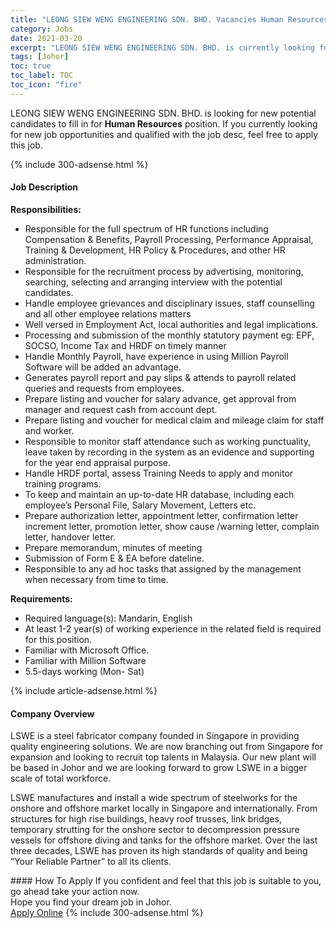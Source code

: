 ```yaml
---
title: "LEONG SIEW WENG ENGINEERING SDN. BHD. Vacancies Human Resources" 
category: Jobs 
date: 2021-03-20 
excerpt: "LEONG SIEW WENG ENGINEERING SDN. BHD. is currently looking for suitable person to fill in the Human Resources which based in Johor" 
tags: [Johor] 
toc: true 
toc_label: TOC 
toc_icon: "fire" 
--- 
```


<p>LEONG SIEW WENG ENGINEERING SDN. BHD. is looking for new potential candidates to fill in for <b>Human Resources</b> position. If you currently looking for new job opportunities and qualified with the job desc, feel free to apply this job.
</p>{% include 300-adsense.html %} 
<div><div><h4>Job Description</h4></div><div><div><span><div><p><strong>Responsibilities:</strong></p><ul><li>Responsible for the full spectrum of HR functions including Compensation &amp; Benefits, Payroll Processing, Performance Appraisal, Training &amp; Development, HR Policy &amp; Procedures, and other HR administration.</li><li>Responsible for the recruitment process by advertising, monitoring, searching, selecting and arranging interview with the potential candidates.</li><li>Handle employee grievances and disciplinary issues, staff counselling and all other employee relations matters</li><li>Well versed in Employment Act, local authorities and legal implications.</li><li>Processing and submission of the monthly statutory payment eg: EPF, SOCSO, Income Tax and HRDF on timely manner&#160;</li><li>Handle Monthly Payroll, have experience in using Million Payroll Software will be added an advantage.</li><li>Generates payroll report and pay slips &amp; attends to payroll related queries and requests from employees.</li><li>Prepare listing and voucher for salary advance, get approval from manager and request cash from account dept.</li><li>Prepare listing and voucher for medical claim and mileage claim for staff and worker.</li><li>Responsible to monitor staff attendance such as working punctuality, leave taken by recording in the system as an evidence and supporting for the year end appraisal purpose.</li><li>Handle HRDF portal, assess Training Needs to apply and monitor training programs.</li><li>To keep and maintain an up-to-date HR database, including each employee&#8217;s Personal File, Salary Movement, Letters etc.</li><li>Prepare authorization letter, appointment letter, confirmation letter increment letter, promotion letter, show cause /warning letter, complain letter, handover letter.</li><li>Prepare memorandum, minutes of meeting</li><li>Submission of Form E &amp; EA before dateline.</li><li>Responsible to any ad hoc tasks that assigned by the management when necessary from time to time.</li></ul><p><strong>Requirements:</strong></p><ul><li>Required language(s): Mandarin, English</li><li>At least 1-2 year(s) of working experience&#160;in the related field is required for this position.</li><li>Familiar with Microsoft Office.&#160;</li><li>Familiar with Million Software</li><li>5.5-days working (Mon- Sat)</li></ul></div></span></div></div></div> 
{% include article-adsense.html %} 
<div><div><h4>Company Overview</h4></div><div><div><span><div><p>LSWE is a&#160;steel fabricator company founded in Singapore in providing quality engineering solutions. We are now branching out from Singapore for expansion and looking to recruit top talents in Malaysia. Our new plant will be based in Johor and we are looking forward to grow LSWE in a bigger scale of total workforce.</p><p>LSWE manufactures and install a wide spectrum of steelworks for the onshore and offshore market locally in Singapore and internationally. From structures for high rise buildings, heavy roof trusses, link bridges, temporary strutting for the onshore sector to decompression pressure vessels for offshore diving and tanks for the offshore market. Over the last three decades, LSWE has proven its high standards of quality and being &#8220;Your Reliable Partner&#8221; to all its clients.</p></div></span></div></div></div> 
#### How To Apply 
If you confident and feel that this job is suitable to you, go ahead take your action now. <br/> 
Hope you find your dream job in Johor. <br/> 
<a href="https://www.jobstreet.com.my/en/job/human-resources-4510247?jobId=jobstreet-my-job-4510247&" class="btn btn--info" target="_blank" rel="nofollow noopenner">Apply Online</a> 
{% include 300-adsense.html %} 